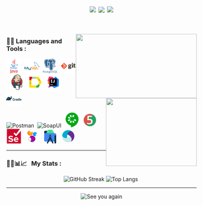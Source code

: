 <span id="header" align="center">
  <h1>
    <img src="https://media.giphy.com/media/hvRJCLFzcasrR4ia7z/giphy.gif" width="30px"/>
    <img src="https://i.ibb.co/k8TJ6fF/well1.gif" align="center" width="350"/> 
    <img src="https://media3.giphy.com/media/v1.Y2lkPTc5MGI3NjExY2s1bTZiMG40ODBzdjFhZjZmeXA1bzNwNmM1dDlsYmVjYWVmbHp5eiZlcD12MV9pbnRlcm5hbF9naWZfYnlfaWQmY3Q9cw/maeiz9N6fKKnS/giphy.webp" width="135px"/>
  </h1>
</span>
<p align="center"><img src="https://komarev.com/ghpvc/?username=CostaVaryn&style=flat-square&color=blueviolet" alt=""></p>

<img src="http://hudsonweekly.com/wp-content/uploads/2021/08/Latest-Trends-in-Software-Testing-Management.jpg" align="right" width="320" height="170"/>
<img src="https://mir-s3-cdn-cf.behance.net/project_modules/max_1200/942fdf48222763.5891fd792ead0.gif" align="right" width="240" height="180"/>

### :man_technologist: Languages and Tools :

<p>
<img src="https://github.com/devicons/devicon/blob/master/icons/java/java-original-wordmark.svg" title="Java" alt="Java" width="40" height="40"/>&nbsp;
<img src="https://github.com/devicons/devicon/blob/master/icons/mysql/mysql-original-wordmark.svg" title="MySQL"  alt="MySQL" width="40" height="40"/>&nbsp;
<img src="https://github.com/devicons/devicon/blob/master/icons/postgresql/postgresql-plain-wordmark.svg" title="PostgreSQL"  alt="PostgreSQL" width="40" height="40"/>&nbsp;
<img src="https://github.com/devicons/devicon/blob/master/icons/git/git-original-wordmark.svg" title="Git" alt="Git" width="40" height="40"/>&nbsp;
<img src="https://github.com/devicons/devicon/blob/master/icons/jenkins/jenkins-original.svg" title="Jenkins" alt="Jenkins" width="40" height="40"/>&nbsp;
<img src="https://github.com/igor-QA/igor-QA/blob/main/logo/Allure_Report.svg" title="Allure" alt="Allure" width="40" height="40"/>&nbsp;  
<img src="https://github.com/igor-QA/igor-QA/blob/main/logo/Intelij_IDEA.svg" title="Intelij IDEA" alt="Intelij IDEA" width="40" height="40"/>&nbsp;
<img src="https://github.com/devicons/devicon/blob/master/icons/gradle/gradle-original-wordmark.svg" title="Gradle"  alt="Gradle" width="40" height="40"/>&nbsp;

<img src="https://www.vectorlogo.zone/logos/getpostman/getpostman-icon.svg" title="Postman"  alt="Postman" width="40" height="40"/>&nbsp;
<img src="https://soapui.ru/img/soapui-1.png" title="SoapUI" alt="SoapUI" width="40" height="40"/>&nbsp;
<img src="https://github.com/devicons/devicon/blob/master/icons/cucumber/cucumber-plain.svg" title="Cucumber" alt="Cucumber" width="40" height="40"/>&nbsp;
<img src="https://github.com/igor-QA/igor-QA/blob/main/logo/JUnit5.svg" title="JUnit5" alt="JUnit5" width="40" height="40"/>&nbsp;
<img src="https://github.com/devicons/devicon/blob/master/icons/selenium/selenium-original.svg" title="Selenium"  alt="Selenium" width="40" height="40"/>&nbsp;
<img src="https://github.com/igor-QA/igor-QA/blob/main/logo/Selenide.svg" title="Selenide" alt="Selenide" width="40" height="40"/>&nbsp;
<img src="https://github.com/devicons/devicon/blob/master/icons/androidstudio/androidstudio-original.svg" title="AndroidStudio" alt="AndroidStudio" width="40" height="40"/>&nbsp;
<img src="https://github.com/igor-QA/igor-QA/blob/main/logo/Appium.svg" title="Appium" alt="Appium" width="40" height="40"/>&nbsp;
</p>

---

### 👨‍💼📊📈 &nbsp; My Stats :

<p align="center">
    <a> <img width=50% title="GitHub Streak" src="http://github-readme-streak-stats.herokuapp.com?user=CostaVaryn&theme=buefy"></a>
    <a> <img width=36% title="Top Langs" src="https://github-readme-stats.vercel.app/api/top-langs/?username=CostaVaryn&layout=compact&theme=buefy"></a>&nbsp;
</p>

---

<p align="center">
    <img title="See you again" src="https://readme-typing-svg.herokuapp.com/?color=ba79ff&font=montserrat-medium&size=20&center=true&vCenter=true&lines=See+you+again">
</p>
